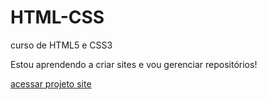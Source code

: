 # HTML-CSS
curso de HTML5 e CSS3

Estou aprendendo a criar sites e vou gerenciar repositórios!

<a href="https://ls22git.github.io/HTML-CSS/M%C3%93DULO2/ex009/site.html">acessar projeto site</a>